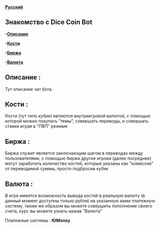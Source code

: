 **<a href="#Русский">Русский</a>**
**<a name="English"></a>**


<h2 id="Русский">Знакомство с Dice Coin Bot</h2>


**-<a href="#Описание">Описание</a>**

**-<a href="#Кости">Кости</a>**

**-<a href="#Биржа">Биржа</a>**

**-<a href="#Валюта">Валюта</a>**



**<h2 id="Описание">Описание :</h2>**

Тут описание чат бота.


**<h2 id="Кости">Кости :</h2>**

Кости (*тут типо кубик*) являются внутриигровой валютой, с помощью которой можно покупать "темы", совершать переводы, и совершать ставки играя в "ПВП" режиме


**<h2 id="Биржа">Биржа :</h2>**

 Биржа служит является заключающим шагом в переводах между пользователями, с помощью биржи другие игроки (далее посредник) могут заработать количество костей, которые указаны как "комиссия" от переводимой суммы, просто подбросив кубик


**<h2 id="Валюта">Валюта :</h2>**

В игре имеется возможность вывода костей в реальную валюту (в данный момент доступны только рубли) на указанную вами платежную систему, таким же образом вы можете совершить пополнение своего счета, курс вы можете узнать нажав "Валюта"

Платежные системы : **ЮMoney**
